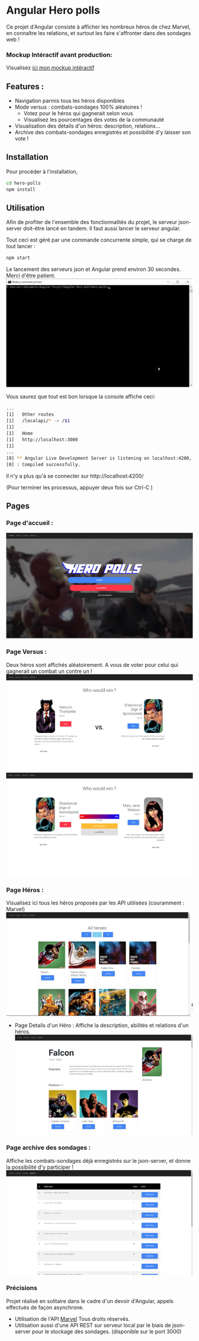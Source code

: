 # Angular Hero polls
Ce projet d'Angular consiste à afficher les nombreux héros de chez Marvel, en connaître les relations, et surtout les faire s'affronter dans des sondages web !

### Mockup Intéractif avant production:
Visualisez [ici mon mockup intéractif](https://xd.adobe.com/view/91792b1b-04df-4777-7424-491856343f5d-e748/) 


## Features :
- Navigation parmis tous les héros disponibles
- Mode versus : combats-sondages 100% aléatoires !
   - Votez pour le héros qui gagnerait selon vous
   - Visualisez les pourcentages des votes de la communauté
- Visualisation des détails d'un héros: description, relations...
- Archive des combats-sondages enregistrés et possibilité d'y laisser son vote !

## Installation

Pour procéder à l'installation,

```bash
cd hero-polls
npm install
```


## Utilisation
Afin de profiter de l'ensemble des fonctionnalités du projet, le serveur json-server doit-être lancé en tandem.
Il faut aussi lancer le serveur angular.

Tout ceci est géré par une commande concurrente simple, qui se charge de tout lancer : 

```bash
npm start
```
Le lancement des serveurs json et Angular prend environ 30 secondes. Merci d'être patient.
![gif](pictures/npm_start.gif)

Vous saurez que tout est bon lorsque la console affiche ceci:
```bash
...
[1]   Other routes
[1]   /localapi/* -> /$1
[1]
[1]   Home
[1]   http://localhost:3000
[1]
...
[0] ** Angular Live Development Server is listening on localhost:4200, open your browser on http://localhost:4200/ **
[0] : Compiled successfully.
```

Il n'y a plus qu'à se connecter sur http://localhost:4200/

(Pour terminer les processus, appuyer deux fois sur Ctrl-C )

## Pages
### Page d'accueil :
![Accueil](pictures/landing.png)

### Page Versus :
Deux héros sont affichés aléatoirement. A vous de voter pour celui qui gagnerait un combat un contre un !
![Versus page](pictures/versus.PNG)
![Result Versus page](pictures/results.PNG)

### Page Héros : 
Visualisez ici tous les héros proposés par les API utilisées (couramment : Marvel)
![Heroes page](pictures/all-heroes.PNG)

 - Page Details d'un Héro :
 Affiche la description, abilités et relations d'un héros.
 ![Hero details](pictures/hero-details.PNG)

### Page archive des sondages :
Affiche les combats-sondages déjà enregistrés sur le json-server, et donne la possibilité d'y participer !
![Battles Page](pictures/battles.PNG)

### Précisions
Projet réalisé en solitaire dans le cadre d'un devoir d'Angular,
appels effectués de façon asynchrone.
- Utilisation de l'API [Marvel](https://developer.marvel.com/) Tous droits réservés.
- Utilisation aussi d'une API REST sur serveur local par le biais de json-server pour le stockage des sondages. (disponible sur le port 3000)
